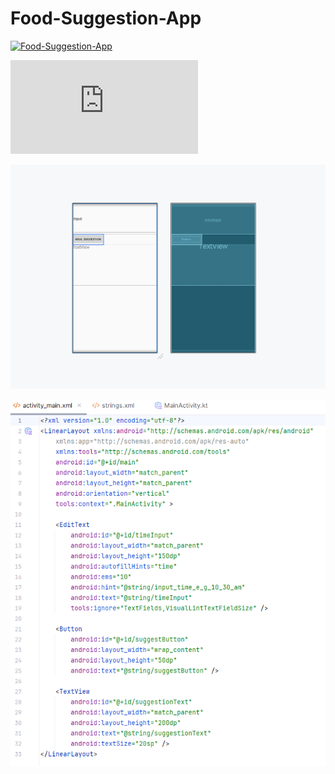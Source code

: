 # Food-Suggestion-App

[![Food-Suggestion-App](https://img.youtube.com/vi/XcxDG0B71V0/0.jpg)](www.youtube.com/watch?v=XcxDG0B71V0)

[![Food-Suggestion-App](https://github.com/ST10490156/Food-Suggestion-App/edit/main/README.md)](www.github.com/ST10490156/Food-Suggestion-App/edit/main/README.md)

![image alt](https://github.com/ST10490156/Food-Suggestion-App/blob/a24b4e915eb44a5ac80b814e22082aed908636ab/Screenshot%202025-03-28%20161413.png)

![image alt](https://github.com/ST10490156/Food-Suggestion-App/blob/9ad86b7e03ecce79e3a4aa0de9cb6146ac34881a/ScreenshOT%20TWO.png)

